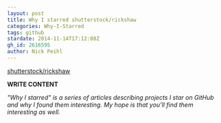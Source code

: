 ```yaml
---
layout: post
title: Why I starred shutterstock/rickshaw
categories: Why-I-Starred
tags: github
stardate: 2014-11-14T17:12:08Z
gh_id: 2616595
author: Nick Peihl
---
```


[shutterstock/rickshaw](https://github.com/shutterstock/rickshaw)

**WRITE CONTENT**

*"Why I starred" is a series of articles describing projects I star on GitHub and why I found them interesting. My hope is that you'll find them interesting as well.*

